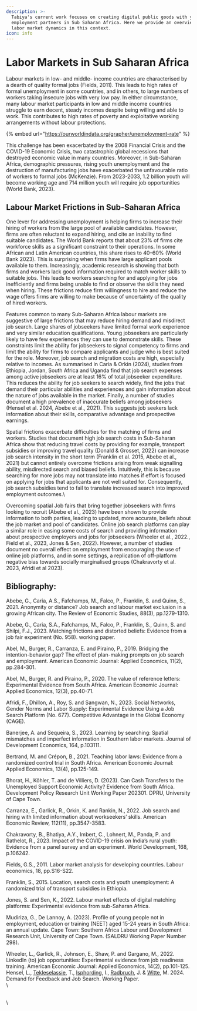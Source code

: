 ```yaml
---
description: >-
  Tabiya's current work focuses on creating digital public goods with youth
  employment partners in Sub Saharan Africa. Here we provide an overview of
  labor market dynamics in this context.
icon: info
---
```


# Labor Markets in Sub Saharan Africa

Labour markets in low- and middle- income countries are characterised by a dearth of quality formal jobs (Fields, 2011). This leads to high rates of formal unemployment in some countries, and in others, to large numbers of workers taking insecure jobs with very low pay. In either circumstance, many labour market participants in low and middle income countries struggle to earn decent, steady incomes despite being willing and able to work. This contributes to high rates of poverty and exploitative working arrangements without labour protections.&#x20;

{% embed url="https://ourworldindata.org/grapher/unemployment-rate" %}

This challenge has been exacerbated by the 2008 Financial Crisis and the COVID-19 Economic Crisis, two catastrophic global recessions that destroyed economic value in many countries. Moreover, in Sub-Saharan Africa, demographic pressures, rising youth unemployment and the destruction of manufacturing jobs have exacerbated the unfavourable ratio of workers to formal jobs (McKenzie). From 2023-2033, 1.2 billion youth will become working age and 714 million youth will require job opportunities (World Bank, 2023).



## Labour Market Frictions in Sub-Saharan Africa

One lever for addressing unemployment is helping firms to increase their hiring of workers from the large pool of available candidates. However, firms are often reluctant to expand hiring, and cite an inability to find suitable candidates. The World Bank reports that about 23% of firms cite workforce skills as a significant constraint to their operations. In some African and Latin American countries, this share rises to 40–60% (World Bank 2023). This is surprising when firms have large applicant pools available to them. Increasingly, academic research is showing that both firms and workers lack good information required to match worker skills to suitable jobs. This leads to workers searching for and applying for jobs inefficiently and firms being unable to find or observe the skills they need when hiring. These frictions reduce firm willingness to hire and reduce the wage offers firms are willing to make because of uncertainty of the quality of hired workers.&#x20;

Features common to many Sub-Saharan Africa labour markets are suggestive of large frictions that may reduce hiring demand and misdirect job search. Large shares of jobseekers have limited formal work experience and very similar education qualifications. Young jobseekers are particularly likely to have few experiences they can use to demonstrate skills. These constraints limit the ability for jobseekers to signal competency to firms and limit the ability for firms to compare applicants and judge who is best suited for the role. Moreover, job search and migration costs are high, especially relative to incomes. As summarised in Caria & Orkin (2024), studies from Ethiopia, Jordan, South Africa and Uganda find that job search expenses among active jobseekers are at least 16% of total jobseeker expenditure. This reduces the ability for job seekers to search widely, find the jobs that demand their particular abilities and experiences and gain information about the nature of jobs available in the market. Finally, a number of studies document a high prevalence of inaccurate beliefs among jobseekers (Hensel et al. 2024, Abebe et al., 2021). This suggests job seekers lack information about their skills, comparative advantage and prospective earnings.

Spatial frictions exacerbate difficulties for the matching of firms and workers. Studies that document high job search costs in Sub-Saharan Africa show that reducing travel costs by providing for example, transport subsidies or improving travel quality (Donald & Grosset, 2022) can increase job search intensity in the short term (Franklin et al. 2015, Abebe et al., 2021) but cannot entirely overcome frictions arising from weak signalling ability, misdirected search and biased beliefs. Intuitively, this is because searching for more jobs may not translate into matches if effort is focused on applying for jobs that applicants are not well suited for. Consequently, job search subsidies tend to fail to translate increased search into improved employment outcomes.\


Overcoming spatial Job fairs that bring together jobseekers with firms looking to recruit (Abebe et al., 2023) have been shown to provide information to both parties, leading to updated, more accurate, beliefs about the job market and pool of candidates. Online job search platforms can play a similar role in easing some costs of search and providing information about prospective employers and jobs for jobseekers (Wheeler et al., 2022., Field et al., 2023, Jones & Sen, 2022). However, a number of studies document no overall effect on employment from encouraging the use of online job platforms, and in some settings, a replication of off-platform negative bias towards socially marginalised groups (Chakravorty et al. 2023, Afridi et al 2023).



## Bibliography:&#x20;

&#x20;Abebe, G., Caria, A.S., Fafchamps, M., Falco, P., Franklin, S. and Quinn, S., 2021. Anonymity or distance? Job search and labour market exclusion in a growing African city. The Review of Economic Studies, 88(3), pp.1279-1310.

Abebe, G., Caria, S.A., Fafchamps, M., Falco, P., Franklin, S., Quinn, S. and Shilpi, F.J., 2023. Matching frictions and distorted beliefs: Evidence from a job fair experiment (No. 958). working paper.

Abel, M., Burger, R., Carranza, E. and Piraino, P., 2019. Bridging the intention-behavior gap? The effect of plan-making prompts on job search and employment. American Economic Journal: Applied Economics, 11(2), pp.284-301.

Abel, M., Burger, R. and Piraino, P., 2020. The value of reference letters: Experimental Evidence from South Africa. American Economic Journal: Applied Economics, 12(3), pp.40-71.

Afridi, F., Dhillon, A., Roy, S. and Sangwan, N., 2023. Social Networks, Gender Norms and Labor Supply: Experimental Evidence Using a Job Search Platform (No. 677). Competitive Advantage in the Global Economy (CAGE).

Banerjee, A. and Sequeira, S., 2023. Learning by searching: Spatial mismatches and imperfect information in Southern labor markets. Journal of Development Economics, 164, p.103111.

Bertrand, M. and Crépon, B., 2021. Teaching labor laws: Evidence from a randomized control trial in South Africa. American Economic Journal: Applied Economics, 13(4), pp.125-149.

Bhorat, H., Köhler, T. and de Villiers, D. (2023). Can Cash Transfers to the Unemployed Support Economic Activity? Evidence from South Africa. Development Policy Research Unit Working Paper 202301. DPRU, University of Cape Town.

Carranza, E., Garlick, R., Orkin, K. and Rankin, N., 2022. Job search and hiring with limited information about workseekers’ skills. American Economic Review, 112(11), pp.3547-3583.

Chakravorty, B., Bhatiya, A.Y., Imbert, C., Lohnert, M., Panda, P. and Rathelot, R., 2023. Impact of the COVID-19 crisis on India’s rural youth: Evidence from a panel survey and an experiment. World Development, 168, p.106242.

Fields, G.S., 2011. Labor market analysis for developing countries. Labour economics, 18, pp.S16-S22.

Franklin, S., 2015. Location, search costs and youth unemployment: A randomized trial of transport subsidies in Ethiopia.

Jones, S. and Sen, K., 2022. Labour market effects of digital matching platforms: Experimental evidence from sub-Saharan Africa.

Mudiriza, G., De Lannoy, A. (2023). Profile of young people not in employment, education or training (NEET) aged 15-24 years in South Africa: an annual update. Cape Town: Southern Africa Labour and Development Research Unit, University of Cape Town. (SALDRU Working Paper Number 298).

Wheeler, L., Garlick, R., Johnson, E., Shaw, P. and Gargano, M., 2022. LinkedIn (to) job opportunities: Experimental evidence from job readiness training. American Economic Journal: Applied Economics, 14(2), pp.101-125.\
Hensel, L., [Tekleselassie](https://cssh.northeastern.edu/faculty/tsegay-tekleselassie/), T., [Isphording](https://sites.google.com/view/ingoeisphording/about-me), I.,  [Radbruch](https://sites.google.com/site/jonasradbruch01/), J. & [Witte](http://www.marcwitte.com/home), M. 2024. Demand for Feedback and Job Search. Working Paper.\
\


\
\
